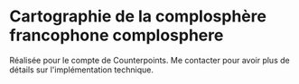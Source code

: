 Cartographie de la complosphère francophone complosphere
========================================================

Réalisée pour le compte de Counterpoints. Me contacter pour avoir plus de détails sur l'implémentation technique.


